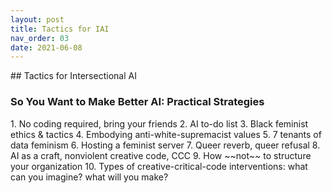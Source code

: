 ```yaml
---
layout: post
title: Tactics for IAI
nav_order: 03
date: 2021-06-08
---
```


<main class="zine">
<section class="zine-page page-1" markdown="1">
## Tactics for Intersectional AI

### So You Want to Make Better AI: Practical Strategies

</section>

<section class="zine-page page-2" markdown="1">
  1. No coding required, bring your friends
  2. AI to-do list
  3. Black feminist ethics & tactics
  4. Embodying anti-white-supremacist values
  5. 7 tenants of data feminism
  6. Hosting a feminist server
  7. Queer reverb, queer refusal
  8. AI as a craft, nonviolent creative code, CCC
  9. How ~~not~~ to structure your organization
  10. Types of creative-critical-code interventions: what can you imagine? what will you make?

</section>
</main>